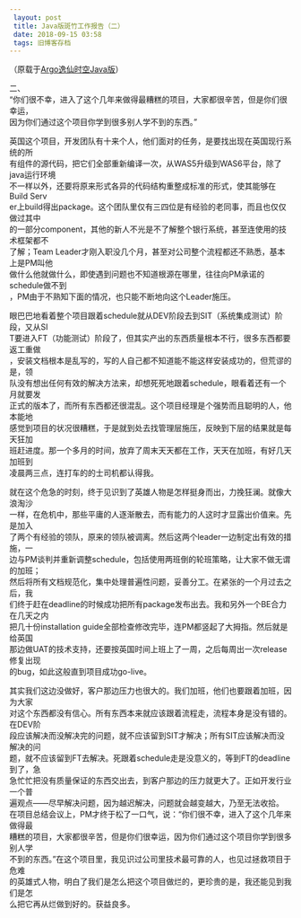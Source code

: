 ```yaml
---
 layout: post
 title: Java版斑竹工作报告（二）
 date: 2018-09-15 03:58
 tags: 旧博客存档
---
```

（原载于[Argo逸仙时空Java版](http://argo.sysu.edu.cn/bbscon?board=Java&file=G.1289661453.A)）

二、  
“你们很不幸，进入了这个几年来做得最糟糕的项目，大家都很辛苦，但是你们很幸运，  
因为你们通过这个项目你学到很多别人学不到的东西。”

  
英国这个项目，开发团队有十来个人，他们面对的任务，是要找出现在英国现行系统的所  
有组件的源代码，把它们全部重新编译一次，从WAS5升级到WAS6平台，除了java运行环境  
不一样以外，还要将原来形式各异的代码结构重整成标准的形式，使其能够在Build Serv  
er上build得出package。这个团队里仅有三四位是有经验的老同事，而且也仅仅做过其中  
的一部分component，其他的新人不光是不了解整个银行系统，甚至连使用的技术框架都不  
了解；Team Leader才刚入职没几个月，甚至对公司整个流程都还不熟悉，基本上是PM叫他  
做什么他就做什么，即使遇到问题也不知道根源在哪里，往往向PM承诺的schedule做不到  
，PM由于不熟知下面的情况，也只能不断地向这个Leader施压。

  
眼巴巴地看着整个项目跟着schedule就从DEV阶段去到SIT（系统集成测试）阶段，又从SI  
T要进入FT（功能测试）阶段了，但其实产出的东西质量根本不行，很多东西都要返工重做  
，安装文档根本是乱写的，写的人自己都不知道能不能这样安装成功的，但荒谬的是，领  
队没有想出任何有效的解决方法来，却想死死地跟着schedule，眼看着还有一个月就要发  
正式的版本了，而所有东西都还很混乱。这个项目经理是个强势而且聪明的人，他本能地  
感觉到项目的状况很糟糕，于是就到处去找管理层施压，反映到下层的结果就是每天狂加  
班赶进度。那一个多月的时间，放弃了周末天天都在工作，天天在加班，有好几天加班到  
凌晨两三点，连打车的的士司机都认得我。

  
就在这个危急的时刻，终于见识到了英雄人物是怎样挺身而出，力挽狂澜。就像大浪淘沙  
一样，在危机中，那些平庸的人逐渐散去，而有能力的人这时才显露出价值来。先是加入  
了两个有经验的领队，原来的领队被调离。然后这两个leader一边制定出有效的措施，一  
边与PM谈判并重新调整schedule，包括使用两班倒的轮班策略，让大家不做无谓的加班；  
然后将所有文档规范化，集中处理普遍性问题，妥善分工。在紧张的一个月过去之后，我  
们终于赶在deadline的时候成功把所有package发布出去。我和另外一个BE合力在几天之内  
把几十份installation guide全部检查修改完毕，连PM都竖起了大拇指。然后就是给英国  
那边做UAT的技术支持，还要按英国时间上班上了一周，之后每周出一次release修复出现  
的bug，如此这般直到项目成功go-live。

  
其实我们这边没做好，客户那边压力也很大的。我们加班，他们也要跟着加班，因为大家  
对这个东西都没有信心。所有东西本来就应该跟着流程走，流程本身是没有错的。在DEV阶  
段应该解决而没解决完的问题，就不应该留到SIT才解决；所有SIT应该解决而没解决的问  
题，就不应该留到FT去解决。死跟着schedule走是没意义的，等到FT的deadline到了，急  
急忙忙把没有质量保证的东西交出去，到客户那边的压力就更大了。正如开发行业一个普  
遍观点——尽早解决问题，因为越迟解决，问题就会越变越大，乃至无法收拾。  
在项目总结会议上，PM才终于松了一口气，说：“你们很不幸，进入了这个几年来做得最  
糟糕的项目，大家都很辛苦，但是你们很幸运，因为你们通过这个项目你学到很多别人学  
不到的东西。”在这个项目里，我见识过公司里技术最可靠的人，也见过拯救项目于危难  
的英雄式人物，明白了我们是怎么把这个项目做烂的，更珍贵的是，我还能见到我们是怎  
么把它再从烂做到好的。获益良多。

